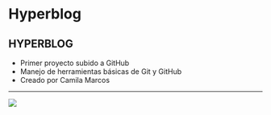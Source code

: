 # Hyperblog
## **HYPERBLOG**

- Primer proyecto subido a GitHub
- Manejo de herramientas básicas de Git y GitHub
- Creado por Camila Marcos

------------
![](https://cdn.dribbble.com/users/1220544/screenshots/3757505/media/05be8021842dcd9dee331f08ca123aba.jpg?compress=1&resize=400x300)